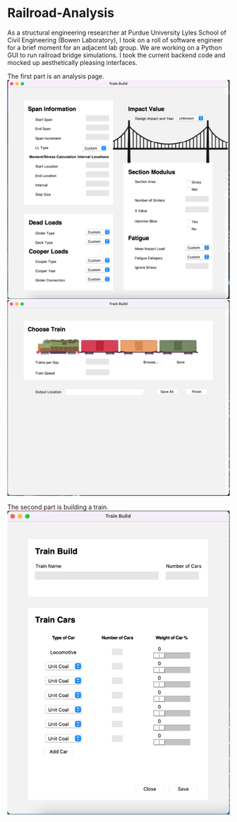 # Railroad-Analysis
As a structural engineering researcher at Purdue University Lyles School of Civil Engineering (Bowen Laboratory), I took on a roll of software engineer for a brief moment for an adjacent lab group. 
We are working on a Python GUI to run railroad bridge simulations. I took the current backend code and mocked up aesthetically pleasing interfaces.

The first part is an analysis page.
![](AnalysisP1.png)
![](AnalysisP2.png)

The second part is building a train.
![](TrainBuild.png)

